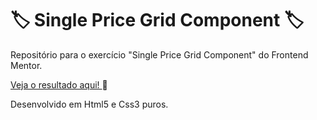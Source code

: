 # 🏷 Single Price Grid Component 🏷 #
Repositório para o exercício "Single Price Grid Component" do Frontend Mentor.

<a href="https://eytorlima.github.io/single_price-fem/" target="_blank"> Veja o resultado aqui! </a> 🔗

Desenvolvido em Html5 e Css3 puros.
